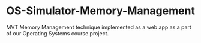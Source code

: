 # OS-Simulator-Memory-Management
MVT Memory Management technique implemented as a web app as a part of our Operating Systems course project.
